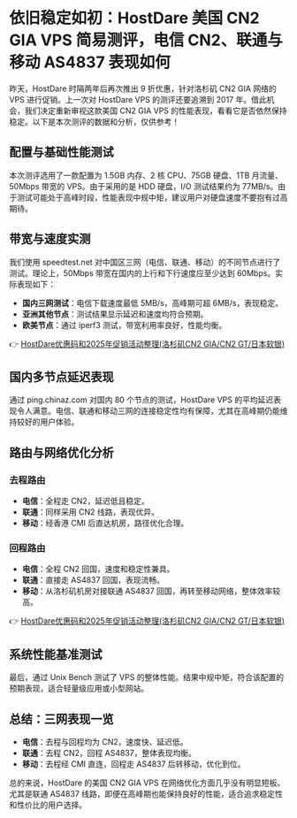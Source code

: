# 依旧稳定如初：HostDare 美国 CN2 GIA VPS 简易测评，电信 CN2、联通与移动 AS4837 表现如何

昨天，HostDare 时隔两年后再次推出 9 折优惠，针对洛杉矶 CN2 GIA 网络的 VPS 进行促销。上一次对 HostDare VPS 的测评还要追溯到 2017 年。借此机会，我们决定重新审视这款美国 CN2 GIA VPS 的性能表现，看看它是否依然保持稳定。以下是本次测评的数据和分析，仅供参考！

## 配置与基础性能测试

本次测评选用了一款配置为 1.5GB 内存、2 核 CPU、75GB 硬盘、1TB 月流量、50Mbps 带宽的 VPS。由于采用的是 HDD 硬盘，I/O 测试结果约为 77MB/s。由于测试可能处于高峰时段，性能表现中规中矩，建议用户对硬盘速度不要抱有过高期待。

## 带宽与速度实测

我们使用 speedtest.net 对中国区三网（电信、联通、移动）的不同节点进行了测试。理论上，50Mbps 带宽在国内的上行和下行速度应至少达到 60Mbps。实际表现如下：

- **国内三网测试**：电信下载速度最低 5MB/s，高峰期可超 6MB/s，表现稳定。
- **亚洲其他节点**：测试结果显示延迟和速度均符合预期。
- **欧美节点**：通过 iperf3 测试，带宽利用率良好，性能均衡。

👉 [HostDare优惠码和2025年促销活动整理(洛杉矶CN2 GIA/CN2 GT/日本软银)](https://bit.ly/hostdare)

## 国内多节点延迟表现

通过 ping.chinaz.com 对国内 80 个节点的测试，HostDare VPS 的平均延迟表现令人满意。电信、联通和移动三网的连接稳定性均有保障，尤其在高峰期仍能维持较好的用户体验。

## 路由与网络优化分析

### 去程路由
- **电信**：全程走 CN2，延迟低且稳定。
- **联通**：同样采用 CN2 线路，表现优异。
- **移动**：经香港 CMI 后直达机房，路径优化合理。

### 回程路由
- **电信**：全程 CN2 回国，速度和稳定性兼具。
- **联通**：直接走 AS4837 回国，表现流畅。
- **移动**：从洛杉矶机房对接联通 AS4837 回国，再转至移动网络，整体效率较高。

👉 [HostDare优惠码和2025年促销活动整理(洛杉矶CN2 GIA/CN2 GT/日本软银)](https://bit.ly/hostdare)

## 系统性能基准测试

最后，通过 Unix Bench 测试了 VPS 的整体性能。结果中规中矩，符合该配置的预期表现，适合轻量级应用或小型网站。

## 总结：三网表现一览

- **电信**：去程与回程均为 CN2，速度快、延迟低。
- **联通**：去程 CN2，回程 AS4837，整体表现均衡。
- **移动**：去程经 CMI 直连，回程走 AS4837 后转移动，优化到位。

总的来说，HostDare 的美国 CN2 GIA VPS 在网络优化方面几乎没有明显短板。尤其是联通 AS4837 线路，即便在高峰期也能保持良好的性能，适合追求稳定性和性价比的用户选择。